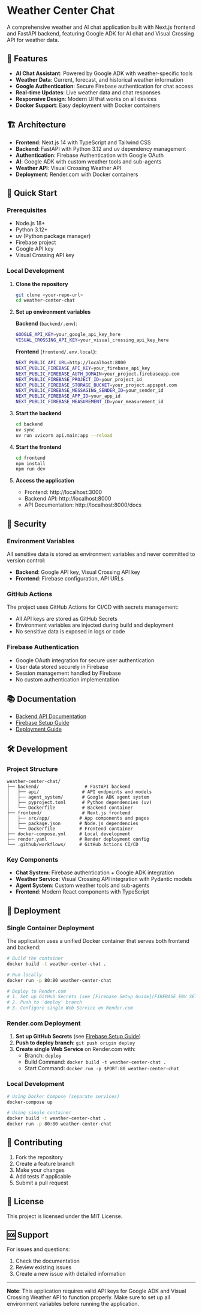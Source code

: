 # Weather Center Chat

A comprehensive weather and AI chat application built with Next.js frontend and FastAPI backend, featuring Google ADK for AI chat and Visual Crossing API for weather data.

## 🌟 Features

- **AI Chat Assistant**: Powered by Google ADK with weather-specific tools
- **Weather Data**: Current, forecast, and historical weather information
- **Google Authentication**: Secure Firebase authentication for chat access
- **Real-time Updates**: Live weather data and chat responses
- **Responsive Design**: Modern UI that works on all devices
- **Docker Support**: Easy deployment with Docker containers

## 🏗️ Architecture

- **Frontend**: Next.js 14 with TypeScript and Tailwind CSS
- **Backend**: FastAPI with Python 3.12 and uv dependency management
- **Authentication**: Firebase Authentication with Google OAuth
- **AI**: Google ADK with custom weather tools and sub-agents
- **Weather API**: Visual Crossing Weather API
- **Deployment**: Render.com with Docker containers

## 🚀 Quick Start

### Prerequisites

- Node.js 18+
- Python 3.12+
- uv (Python package manager)
- Firebase project
- Google API key
- Visual Crossing API key

### Local Development

1. **Clone the repository**
   ```bash
   git clone <your-repo-url>
   cd weather-center-chat
   ```

2. **Set up environment variables**
   
   **Backend** (`backend/.env`):
   ```bash
   GOOGLE_API_KEY=your_google_api_key_here
   VISUAL_CROSSING_API_KEY=your_visual_crossing_api_key_here
   ```
   
   **Frontend** (`frontend/.env.local`):
   ```bash
   NEXT_PUBLIC_API_URL=http://localhost:8000
   NEXT_PUBLIC_FIREBASE_API_KEY=your_firebase_api_key
   NEXT_PUBLIC_FIREBASE_AUTH_DOMAIN=your_project.firebaseapp.com
   NEXT_PUBLIC_FIREBASE_PROJECT_ID=your_project_id
   NEXT_PUBLIC_FIREBASE_STORAGE_BUCKET=your_project.appspot.com
   NEXT_PUBLIC_FIREBASE_MESSAGING_SENDER_ID=your_sender_id
   NEXT_PUBLIC_FIREBASE_APP_ID=your_app_id
   NEXT_PUBLIC_FIREBASE_MEASUREMENT_ID=your_measurement_id
   ```

3. **Start the backend**
   ```bash
   cd backend
   uv sync
   uv run uvicorn api.main:app --reload
   ```

4. **Start the frontend**
   ```bash
   cd frontend
   npm install
   npm run dev
   ```

5. **Access the application**
   - Frontend: http://localhost:3000
   - Backend API: http://localhost:8000
   - API Documentation: http://localhost:8000/docs

## 🔐 Security

### Environment Variables

All sensitive data is stored as environment variables and never committed to version control:

- **Backend**: Google API key, Visual Crossing API key
- **Frontend**: Firebase configuration, API URLs

### GitHub Actions

The project uses GitHub Actions for CI/CD with secrets management:
- All API keys are stored as GitHub Secrets
- Environment variables are injected during build and deployment
- No sensitive data is exposed in logs or code

### Firebase Authentication

- Google OAuth integration for secure user authentication
- User data stored securely in Firebase
- Session management handled by Firebase
- No custom authentication implementation

## 📚 Documentation

- [Backend API Documentation](backend/api/README.md)
- [Firebase Setup Guide](FIREBASE_ENV_SETUP.md)
- [Deployment Guide](DEPLOYMENT.md)

## 🛠️ Development

### Project Structure

```
weather-center-chat/
├── backend/                 # FastAPI backend
│   ├── api/                # API endpoints and models
│   ├── agent_system/       # Google ADK agent system
│   ├── pyproject.toml      # Python dependencies (uv)
│   └── Dockerfile          # Backend container
├── frontend/               # Next.js frontend
│   ├── src/app/           # App components and pages
│   ├── package.json       # Node.js dependencies
│   └── Dockerfile         # Frontend container
├── docker-compose.yml     # Local development
├── render.yaml            # Render deployment config
└── .github/workflows/     # GitHub Actions CI/CD
```

### Key Components

- **Chat System**: Firebase authentication + Google ADK integration
- **Weather Service**: Visual Crossing API integration with Pydantic models
- **Agent System**: Custom weather tools and sub-agents
- **Frontend**: Modern React components with TypeScript

## 🚀 Deployment

### Single Container Deployment

The application uses a unified Docker container that serves both frontend and backend:

```bash
# Build the container
docker build -t weather-center-chat .

# Run locally
docker run -p 80:80 weather-center-chat

# Deploy to Render.com
# 1. Set up GitHub Secrets (see [Firebase Setup Guide](FIREBASE_ENV_SETUP.md))
# 2. Push to 'deploy' branch
# 3. Configure single Web Service on Render.com
```

### Render.com Deployment

1. **Set up GitHub Secrets** (see [Firebase Setup Guide](FIREBASE_ENV_SETUP.md))
2. **Push to deploy branch**: `git push origin deploy`
3. **Create single Web Service** on Render.com with:
   - Branch: `deploy`
   - Build Command: `docker build -t weather-center-chat .`
   - Start Command: `docker run -p $PORT:80 weather-center-chat`

### Local Development

```bash
# Using Docker Compose (separate services)
docker-compose up

# Using single container
docker build -t weather-center-chat .
docker run -p 80:80 weather-center-chat
```

## 🤝 Contributing

1. Fork the repository
2. Create a feature branch
3. Make your changes
4. Add tests if applicable
5. Submit a pull request

## 📄 License

This project is licensed under the MIT License.

## 🆘 Support

For issues and questions:
1. Check the documentation
2. Review existing issues
3. Create a new issue with detailed information

---

**Note**: This application requires valid API keys for Google ADK and Visual Crossing Weather API to function properly. Make sure to set up all environment variables before running the application.





